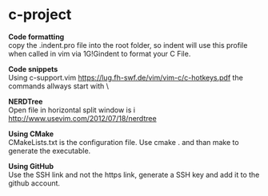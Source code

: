 # c-project

<b>Code formatting</b><br>
copy the .indent.pro file into the root folder, so indent will use this profile when called in vim via 1G!Gindent to format your C File.

<b>Code snippets</b><br>
Using c-support.vim https://lug.fh-swf.de/vim/vim-c/c-hotkeys.pdf the commands allways start with \

<b>NERDTree</b><br>
Open file in horizontal split window is i
http://www.usevim.com/2012/07/18/nerdtree

<b>Using CMake</b><br>
CMakeLists.txt is the configuration file. Use cmake . and than make to generate the executable.

<b>Using GitHub</b><br>
Use the SSH link and not the https link, generate a SSH key and add it to the github account.
